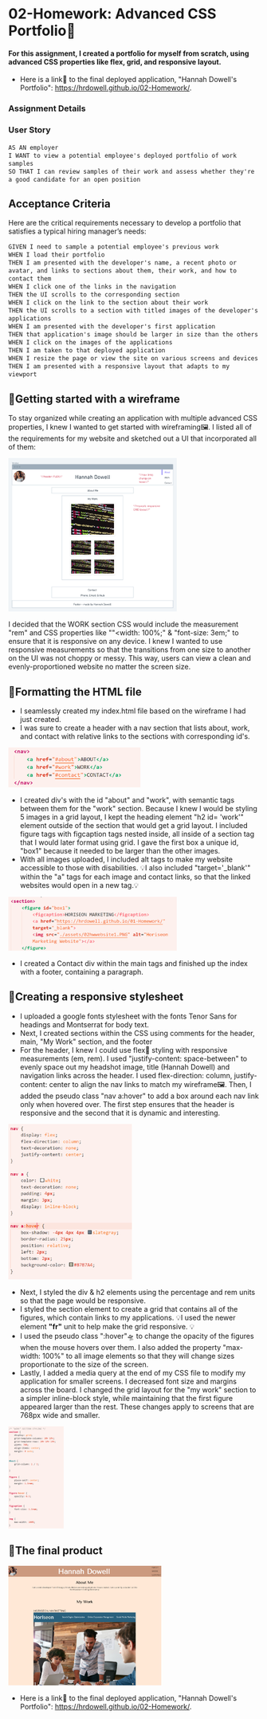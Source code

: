 # 02-Homework: Advanced CSS Portfolio🎨

#### For this assignment, I created a portfolio for myself from scratch, using advanced CSS properties like flex, grid, and responsive layout. 
- Here is a link🔗 to the final deployed application, "Hannah Dowell's Portfolio":
https://hrdowell.github.io/02-Homework/.


### Assignment Details

### User Story

```
AS AN employer
I WANT to view a potential employee's deployed portfolio of work samples
SO THAT I can review samples of their work and assess whether they're a good candidate for an open position
```

## Acceptance Criteria

Here are the critical requirements necessary to develop a portfolio that satisfies a typical hiring manager’s needs:

```English
GIVEN I need to sample a potential employee's previous work
WHEN I load their portfolio
THEN I am presented with the developer's name, a recent photo or avatar, and links to sections about them, their work, and how to contact them
WHEN I click one of the links in the navigation
THEN the UI scrolls to the corresponding section
WHEN I click on the link to the section about their work
THEN the UI scrolls to a section with titled images of the developer's applications
WHEN I am presented with the developer's first application
THEN that application's image should be larger in size than the others
WHEN I click on the images of the applications
THEN I am taken to that deployed application
WHEN I resize the page or view the site on various screens and devices
THEN I am presented with a responsive layout that adapts to my viewport
```



## 🎯Getting started with a wireframe

To stay organized while creating an application with multiple advanced CSS properties, I knew I wanted to get started with wireframing🖼. I listed all of the requirements for my website and sketched out a UI that incorporated all of them:

<img src="assets\02-homework@2.5x.png" style="zoom:33%;" />

I decided that the WORK section CSS would include the measurement "rem" and CSS properties like ""<width: 100%;" & "font-size: 3em;" to ensure that it is responsive on any device. I knew I wanted to use responsive measurements so that the transitions from one size to another on the UI was not choppy or messy. This way, users can view a clean and evenly-proportioned website no matter the screen size.



## 🎯Formatting the HTML file

- I seamlessly created my index.html file based on the wireframe I had just created. 
- I was sure to create a header with a nav section that lists about, work, and contact with relative links to the sections with corresponding id's. 

<img src="assets\02hwcommit1nav.PNG" style="zoom:33%;" />

- I created div's with the id "about" and "work", with semantic tags between them for the "work" section. Because I knew I would be styling 5 images in a grid layout, I kept the heading element "h2 id= 'work'" element outside of the section that would get a grid layout. I included figure tags with figcaption tags nested inside, all inside of a section tag that I would later format using grid. I gave the first box a unique id, "box1" because it needed to be larger than the other images. 
- With all images uploaded, I included alt tags to make my website accessible to those with disabilities. 💡I also included "target='_blank'" within the "a" tags for each image and contact links, so that the linked websites would open in a new tag.💡 

<img src="assets\02hwcommit1section.PNG" style="zoom:33%;" />

- I created a Contact div within the main tags and finished up the index with a footer, containing a paragraph.

## 🎯Creating a responsive stylesheet

- I uploaded a google fonts stylesheet with the fonts Tenor Sans for headings and Montserrat for body text. 
- Next, I created sections within the CSS using comments for the header, main, "My Work" section, and the footer
- For the header, I knew I could use flex💪 styling with responsive measurements (em, rem). I used "justify-content: space-between" to evenly space out my headshot image, title (Hannah Dowell) and navigation links across the header. I used flex-direction: column, justify-content: center to align the nav links to match my wireframe🖼. Then, I added the pseudo class "nav a:hover" to add a box around each nav link only when hovered over. The first step ensures that the header is responsive and the second that it is dynamic and interesting.

<img src="assets\02hwcommit2cssnav.PNG" style="zoom:33%;" />

- Next, I styled the div & h2 elements using the percentage and rem units so that the page would be responsive.
- I styled the section element to create a grid that contains all of the figures, which contain links to my applications. 💡I used the newer element **"fr"** unit to help make the grid responsive. 💡
- I used the pseudo class ":hover"🛸 to change the opacity of the figures when the mouse hovers over them. I also added the property "max-width: 100%" to all image elements so that they will change sizes proportionate to the size of the screen.
- Lastly, I added a media query at the end of my CSS file to modify my application for smaller screens. I decreased font size and margins across the board. I changed the grid layout for the "my work" section to a simpler inline-block style, while maintaining that the first figure appeared larger than the rest. These changes apply to screens that are 768px wide and smaller.


<img src="assets\02hwcommit2csswork.PNG" style="zoom:20%;" />

## 🎯The final product

<img src="assets\02hwscreenshot.PNG" style="zoom:30%;" />

- Here is a link🔗 to the final deployed application, "Hannah Dowell's Portfolio":
https://hrdowell.github.io/02-Homework/.